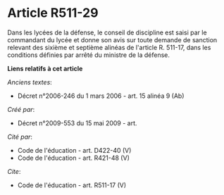 # Article R511-29

Dans les lycées de la défense, le conseil de discipline est saisi par le commandant du lycée et donne son avis sur toute
demande de sanction relevant des sixième et septième alinéas de l'article R. 511-17, dans les conditions définies par arrêté
du ministre de la défense.

**Liens relatifs à cet article**

_Anciens textes_:

  - Décret n°2006-246 du 1 mars 2006 - art. 15 alinéa 9 (Ab)

_Créé par_:

  - Décret n°2009-553 du 15 mai 2009 - art.

_Cité par_:

  - Code de l'éducation - art. D422-40 (V)
  - Code de l'éducation - art. R421-48 (V)

_Cite_:

  - Code de l'éducation - art. R511-17 (V)
